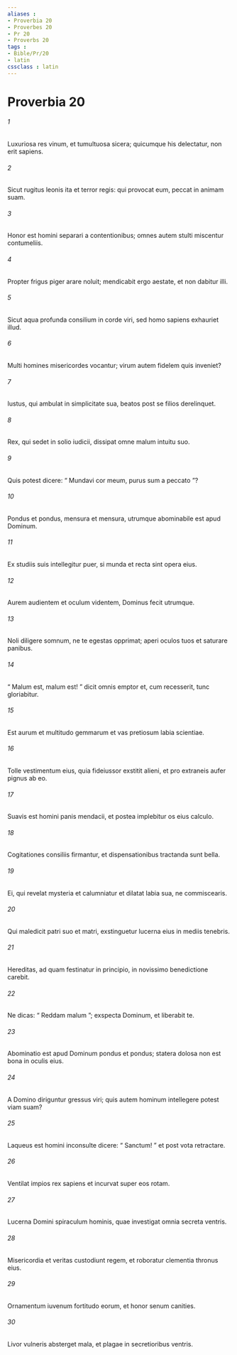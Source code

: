 ```yaml
---
aliases : 
- Proverbia 20
- Proverbes 20
- Pr 20
- Proverbs 20
tags : 
- Bible/Pr/20
- latin
cssclass : latin
---
```


# Proverbia 20

###### 1
Luxuriosa res vinum, et tumultuosa sicera; quicumque his delectatur, non erit sapiens.
###### 2
Sicut rugitus leonis ita et terror regis: qui provocat eum, peccat in animam suam.
###### 3
Honor est homini separari a contentionibus; omnes autem stulti miscentur contumeliis.
###### 4
Propter frigus piger arare noluit; mendicabit ergo aestate, et non dabitur illi.
###### 5
Sicut aqua profunda consilium in corde viri, sed homo sapiens exhauriet illud.
###### 6
Multi homines misericordes vocantur; virum autem fidelem quis inveniet?
###### 7
Iustus, qui ambulat in simplicitate sua, beatos post se filios derelinquet.
###### 8
Rex, qui sedet in solio iudicii, dissipat omne malum intuitu suo.
###### 9
Quis potest dicere: “ Mundavi cor meum, purus sum a peccato ”?
###### 10
Pondus et pondus, mensura et mensura, utrumque abominabile est apud Dominum.
###### 11
Ex studiis suis intellegitur puer, si munda et recta sint opera eius.
###### 12
Aurem audientem et oculum videntem, Dominus fecit utrumque.
###### 13
Noli diligere somnum, ne te egestas opprimat; aperi oculos tuos et saturare panibus.
###### 14
“ Malum est, malum est! ” dicit omnis emptor et, cum recesserit, tunc gloriabitur.
###### 15
Est aurum et multitudo gemmarum et vas pretiosum labia scientiae.
###### 16
Tolle vestimentum eius, quia fideiussor exstitit alieni, et pro extraneis aufer pignus ab eo.
###### 17
Suavis est homini panis mendacii, et postea implebitur os eius calculo. 
###### 18
Cogitationes consiliis firmantur, et dispensationibus tractanda sunt bella.
###### 19
Ei, qui revelat mysteria et calumniatur et dilatat labia sua, ne commiscearis.
###### 20
Qui maledicit patri suo et matri, exstinguetur lucerna eius in mediis tenebris.
###### 21
Hereditas, ad quam festinatur in principio, in novissimo benedictione carebit.
###### 22
Ne dicas: “ Reddam malum ”; exspecta Dominum, et liberabit te. 
###### 23
Abominatio est apud Dominum pondus et pondus; statera dolosa non est bona in oculis eius.
###### 24
A Domino diriguntur gressus viri; quis autem hominum intellegere potest viam suam?
###### 25
Laqueus est homini inconsulte dicere: “ Sanctum! ” et post vota retractare.
###### 26
Ventilat impios rex sapiens et incurvat super eos rotam.
###### 27
Lucerna Domini spiraculum hominis, quae investigat omnia secreta ventris.
###### 28
Misericordia et veritas custodiunt regem, et roboratur clementia thronus eius.
###### 29
Ornamentum iuvenum fortitudo eorum, et honor senum canities.
###### 30
Livor vulneris absterget mala, et plagae in secretioribus ventris.
